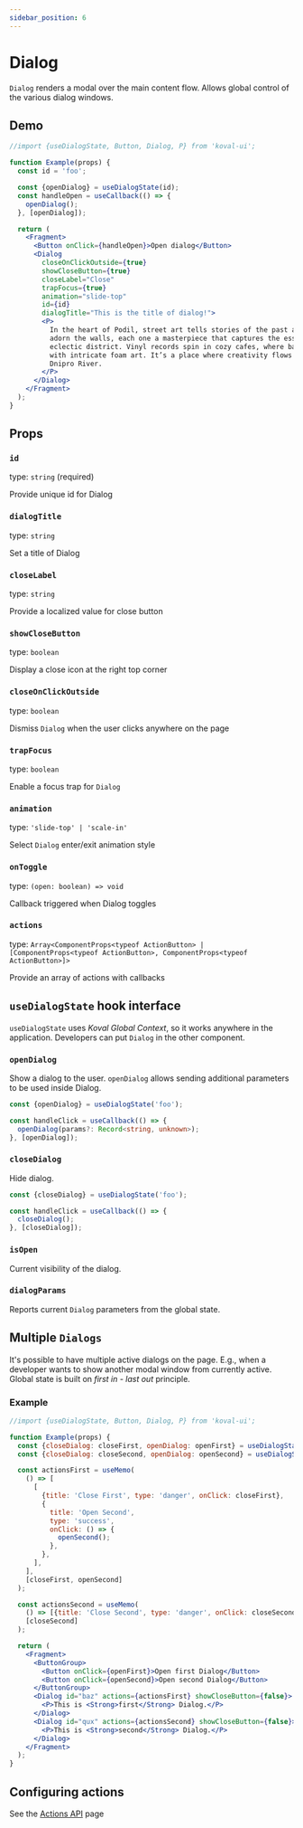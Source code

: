 ```yaml
---
sidebar_position: 6
---
```


# Dialog

`Dialog` renders a modal over the main content flow. Allows global control of the various dialog windows.

## Demo

```jsx live
//import {useDialogState, Button, Dialog, P} from 'koval-ui';

function Example(props) {
  const id = 'foo';

  const {openDialog} = useDialogState(id);
  const handleOpen = useCallback(() => {
    openDialog();
  }, [openDialog]);

  return (
    <Fragment>
      <Button onClick={handleOpen}>Open dialog</Button>
      <Dialog
        closeOnClickOutside={true}
        showCloseButton={true}
        closeLabel="Close"
        trapFocus={true}
        animation="slide-top"
        id={id}
        dialogTitle="This is the title of dialog!">
        <P>
          In the heart of Podil, street art tells stories of the past and present. Murals
          adorn the walls, each one a masterpiece that captures the essence of this
          eclectic district. Vinyl records spin in cozy cafes, where baristas craft lattes
          with intricate foam art. It’s a place where creativity flows as freely as the
          Dnipro River.
        </P>
      </Dialog>
    </Fragment>
  );
}
```

## Props

### `id`

type: `string` (required)

Provide unique id for Dialog

### `dialogTitle`

type: `string`

Set a title of Dialog

### `closeLabel`

type: `string`

Provide a localized value for close button

### `showCloseButton`

type: `boolean`

Display a close icon at the right top corner

### `closeOnClickOutside`

type: `boolean`

Dismiss `Dialog` when the user clicks anywhere on the page

### `trapFocus`

type: `boolean`

Enable a focus trap for `Dialog`

### `animation`

type: `'slide-top' | 'scale-in'`

Select `Dialog` enter/exit animation style

### `onToggle`

type: `(open: boolean) => void`

Callback triggered when Dialog toggles

### `actions`

type: `Array<ComponentProps<typeof ActionButton> | [ComponentProps<typeof ActionButton>, ComponentProps<typeof ActionButton>]>`

Provide an array of actions with callbacks

## `useDialogState` hook interface

`useDialogState` uses _Koval Global Context_, so it works anywhere in the application. Developers can put `Dialog` in the other component.

### `openDialog`

Show a dialog to the user. `openDialog` allows sending additional parameters to be used inside Dialog.

```ts
const {openDialog} = useDialogState('foo');

const handleClick = useCallback(() => {
  openDialog(params?: Record<string, unknown>);
}, [openDialog]);
```

### `closeDialog`

Hide dialog.

```js
const {closeDialog} = useDialogState('foo');

const handleClick = useCallback(() => {
  closeDialog();
}, [closeDialog]);
```

### `isOpen`

Current visibility of the dialog.

### `dialogParams`

Reports current `Dialog` parameters from the global state.

## Multiple `Dialogs`

It's possible to have multiple active dialogs on the page. E.g., when a developer wants to show another modal window from currently active. Global state is built on _first in - last out_ principle.

### Example

```jsx live
//import {useDialogState, Button, Dialog, P} from 'koval-ui';

function Example(props) {
  const {closeDialog: closeFirst, openDialog: openFirst} = useDialogState('baz');
  const {closeDialog: closeSecond, openDialog: openSecond} = useDialogState('qux');

  const actionsFirst = useMemo(
    () => [
      [
        {title: 'Close First', type: 'danger', onClick: closeFirst},
        {
          title: 'Open Second',
          type: 'success',
          onClick: () => {
            openSecond();
          },
        },
      ],
    ],
    [closeFirst, openSecond]
  );

  const actionsSecond = useMemo(
    () => [{title: 'Close Second', type: 'danger', onClick: closeSecond}],
    [closeSecond]
  );

  return (
    <Fragment>
      <ButtonGroup>
        <Button onClick={openFirst}>Open first Dialog</Button>
        <Button onClick={openSecond}>Open second Dialog</Button>
      </ButtonGroup>
      <Dialog id="baz" actions={actionsFirst} showCloseButton={false}>
        <P>This is <Strong>first</Strong> Dialog.</P>
      </Dialog>
      <Dialog id="qux" actions={actionsSecond} showCloseButton={false}>
        <P>This is <Strong>second</Strong> Dialog.</P>
      </Dialog>
    </Fragment>
  );
}
```

## Configuring actions

See the [Actions API](/docs/floating/actions) page
